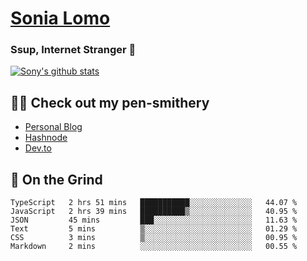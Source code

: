 # [Sonia Lomo](https://sonylomo.github.io/) 
### Ssup, Internet Stranger 🤩

<a href="https://github.com/sonylomo/github-readme-stats">
  <img align="center" src="https://media.giphy.com/media/lU05nFSW6Y2A/giphy.gif" alt="Sony's github stats" />
</a>

## ✍🏾 Check out my pen-smithery
- [Personal Blog](https://www.sonylomo.dev/blog)
- [Hashnode](https://sonylomo.hashnode.dev/)
- [Dev.to](https://dev.to/sonylomo)

## 🤡 On the Grind
<!--START_SECTION:waka-->

```text
TypeScript   2 hrs 51 mins   ███████████░░░░░░░░░░░░░░   44.07 %
JavaScript   2 hrs 39 mins   ██████████▒░░░░░░░░░░░░░░   40.95 %
JSON         45 mins         ███░░░░░░░░░░░░░░░░░░░░░░   11.63 %
Text         5 mins          ▒░░░░░░░░░░░░░░░░░░░░░░░░   01.29 %
CSS          3 mins          ▒░░░░░░░░░░░░░░░░░░░░░░░░   00.95 %
Markdown     2 mins          ░░░░░░░░░░░░░░░░░░░░░░░░░   00.55 %
```

<!--END_SECTION:waka-->
